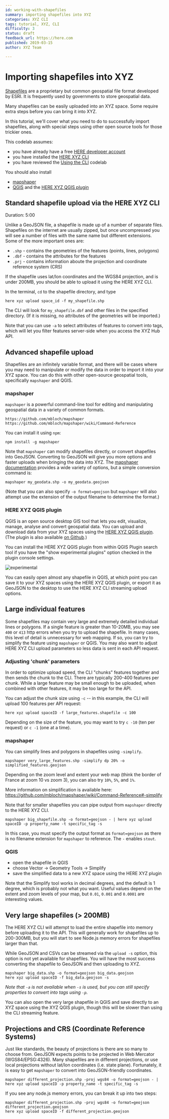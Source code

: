 ```yaml
---
id: working-with-shapefiles
summary: importing shapefiles into XYZ
categories: XYZ CLI
tags: tutorial, XYZ, CLI
difficulty: 3
status: draft
feedback_url: https://here.com
published: 2019-03-15
author: XYZ Team

---
```


# Importing shapefiles into XYZ

[Shapefiles](https://en.wikipedia.org/wiki/Shapefile) are a proprietary but common geospatial file format developed by ESRI. It is frequently used by governments to store geospatial data. 

Many shapefiles can be easily uploaded into an XYZ space. Some require extra steps before you can bring it into XYZ.

In this tutorial, we'll cover what you need to do to successfully import shapefiles, along with special steps using other open source tools for those trickier ones.

This codelab assumes:

- you have already have a free [HERE developer account](https://developer.here.com/)
- you have installed the [HERE XYZ CLI](https://codelabs.here.xyz/tutorial/01-installing-the-here-cli#0)
- you have reviewed the [Using the CLI](https://codelabs.here.xyz/tutorial/02-using-the-xyz-cli) codelab
 
You should also install
- [mapshaper](https://github.com/mbloch/mapshaper)
- [QGIS](https://www.qgis.org/) and the [HERE XYZ QGIS plugin](https://plugins.qgis.org/plugins/XYZHubConnector/)

## Standard shapefile upload via the HERE XYZ CLI
Duration: 5:00

Unlike a GeoJSON file, a shapefile is made up of a number of separate files. Shapefiles on the internet are usually zipped, but once uncompressed you will see a number of files with the same name but different extensions. Some of the more important ones are:

- `.shp` - contains the geometries of the features (points, lines, polygons)
- `.dbf` - contains the attributes for the features 
- `.prj` - contains information aboute the projection and coordinate reference system (CRS)

If the shapefile uses lat/lon coordinates and the WGS84 projection, and is under 200MB, you should be able to upload it using the HERE XYZ CLI. 

In the terminal, `cd` to the shapefile directory, and type

	here xyz upload space_id -f my_shapefile.shp
	
The CLI will look for `my_shapefile.dbf` and other files in the specified directory. (If it is missing, no attributes of the geometries will be imported.)

Note that you can use `-a` to select attributes of features to convert into tags, which will let you filter features server-side when you access the XYZ Hub API.

## Advanced shapefile upload

Shapefiles are an infinitely variable format, and there will be cases where you may need to manipulate or modify the data in order to import it into your XYZ space. You can do this with other open-source geospatial tools, specifically `mapshaper` and QGIS.

### mapshaper

`mapshaper` is a powerful command-line tool for editing and manipulating geospatial data in a variety of common formats.

	https://github.com/mbloch/mapshaper
	https://github.com/mbloch/mapshaper/wiki/Command-Reference
	
You can install it using `npm`:
	
	npm install -g mapshaper
	
Note that `mapshaper` can modify shapefiles directly, or convert shapefiles into GeoJSON. Converting to GeoJSON will give you more options and faster uploads when bringing the data into XYZ. The [mapshaper documentation](https://github.com/mbloch/mapshaper/wiki/Command-Reference) provides a wide variety of options, but a simple conversion command is:

	mapshaper my_geodata.shp -o my_geodata.geojson
	
(Note that you can also specify `-o format=geojson` but `mapshaper` will also attempt use the extension of the output filename to determine the format.)
		

### HERE XYZ QGIS plugin

QGIS is an open source desktop GIS tool that lets you edit, visualize, manage, analyse and convert geospatial data. You can upload and download data from your XYZ spaces using the [HERE XYZ QGIS plugin](https://plugins.qgis.org/plugins/XYZHubConnector/). (The plugin is also available [on Github](https://github.com/heremaps/xyz-qgis-plugin).)

You can install the HERE XYZ QGIS plugin from within QGIS Plugin search tool if you have the "show experimental plugins" option checked in the plugin console settings.

![experimental](qgis_plugin_experimental.png)

You can easily open almost any shapefile in QGIS, at which point you can save it to your XYZ spaces using the HERE XYZ QGIS plugin, or export it as GeoJSON to the desktop to use the HERE XYZ CLI streaming upload options.


## Large individual features

Some shapefiles may contain very large and extremely detailed individual lines or polygons. If a single feature is greater than 10-20MB, you may see `400` or `413` http errors when you try to upload the shapefile. In many cases, this level of detail is unnecessary for web mapping. If so, you can try to simplify the feature using `mapshaper` or QGIS. You may also want to adjust HERE XYZ CLI upload parameters so less data is sent in each API request.

### Adjusting 'chunk' parameters

In order to optimize upload speed, the CLI "chunks" features together and then sends the chunk to the CLI. There are typically 200-400 features per chunk. While a large feature may be small enough to be uploaded, when combined with other features, it may be too large for the API.

You can adjust the chunk size using `-c` -- in this example, the CLI will upload 100 features per API request:
	
	here xyz upload spaceID -f large_features.shapefile -c 100

Depending on the size of the feature, you may want to try `c -10` (ten per request) or `c -1` (one at a time).

### mapshaper

You can simplify lines and polygons in shapefiles using `-simplify`.

	mapshaper very_large_features.shp -simplify dp 20% -o simplified_features.geojson
	
Depending on the zoom level and extent your web map (think the border of France at zoom 10 vs zoom 3), you can also try `10%`, `5%`, and `1%`.
	
More information on simplification is available here: https://github.com/mbloch/mapshaper/wiki/Command-Reference#-simplify

Note that for smaller shapefiles you can pipe output from `mapshaper` directly to the HERE XYZ CLI.

	mapshaper big_shapefile.shp -o format=geojson - | here xyz upload spaceID -p property_name -t specific_tag -s
	
In this case, you must specify the output format as `format=geojson` as there is no filename extension for `mapshaper` to reference. The `-` enables `stout`.
	
### QGIS

- open the shapefile in QGIS
- choose Vector -> Geometry Tools -> Simplify
- save the simplified data to a new XYZ space using the HERE XYZ plugin

Note that the Simplify tool works in decimal degrees, and the default is 1 degree, which is probably not what you want. Useful values depend on the extent and zoom levels of your map, but `0.01`, `0.001` and `0.0001` are interesting values.


## Very large shapefiles (> 200MB)

The HERE XYZ CLI will attempt to load the entire shapefile into memory before uploading it to the API. This will generally work for shapefiles up to 200-300MB, but you will start to see Node.js memory errors for shapefiles larger than that.

While GeoJSON and CSVs can be streamed via the `upload -s` option, this option is not yet available for shapefiles. You will have the most success converting the shapefile to GeoJSON and then uploading to XYZ.

	mapshaper big_data.shp -o format=geojson big_data.geojson
	here xyz upload spaceID -f big_data.geojson -s
	
_Note that `-a` is not available when `-s` is used, but you can still specify properties to convert into tags using `-p`._

You can also open the very large shapefile in QGIS and save directly to an XYZ space using the XYZ QGIS plugin, though this will be slower than using the CLI streaming feature.
	
## Projections and CRS (Coordinate Reference Systems)

Just like standards, the beauty of projections is there are so many to choose from. GeoJSON expects points to be projected in Web Mercator (WGS84/EPSG:4326). Many shapefiles are in different projections, or use local projections without lat/lon coordinates (i.e. state plane). Fortunately, it is easy to get `mapshaper` to convert into GeoJSON-friendly coordinates.

	mapshaper different_projection.shp -proj wgs84 -o format=geojson - | here xyz upload spaceID -p property_name -t specific_tag -s
	
If you see any node.js memory errors, you can break it up into two steps:

	mapshaper different_projection.shp -proj wgs84 -o format=geojson different_projection.geojson
	here xyz upload spaceID -f different_projection.geojson
	


